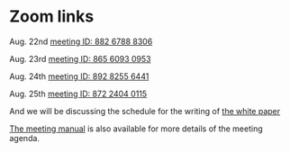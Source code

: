 # Zoom links

Aug. 22nd 
[meeting ID: 882 6788 8306](https://us02web.zoom.us/j/88267888306)

Aug. 23rd 
[meeting ID: 865 6093 0953](https://us02web.zoom.us/j/86560930953)

Aug. 24th 
[meeting ID: 892 8255 6441](https://us02web.zoom.us/j/89282556441)

Aug. 25th 
[meeting ID: 872 2404 0115](https://us02web.zoom.us/j/87224040115)

And we will be discussing the schedule for the writing of [the white paper](https://www.overleaf.com/read/frrjqcxfqmxb)

[The meeting manual](TQ_Astro_Workshop_Manual.pdf) is also available for more details of the meeting agenda.
